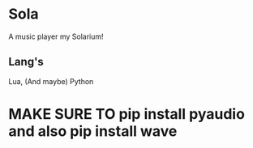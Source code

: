 # Sola
A music player my Solarium!
## Lang's
Lua, (And maybe) Python
# MAKE SURE TO pip install pyaudio and also pip install wave

